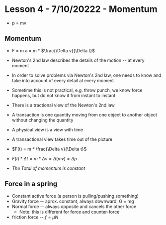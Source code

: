 # Lesson 4 - 7/10/20222 - Momentum

* p = mv

## Momentum

* F = m a = m * $\frac{\Delta v}{\Delta t}$
* Newton's 2nd law describes the details of the motion -- at every moment
* In order to solve problems via Newton's 2nd law, one needs to know and take into account of every detail at every moment
* Sometime this is not practical, e.g. throw punch, we know force happens, but do not know it from instant to instant

* There is a tractional view of the Newton's 2nd law
* A transaction is one quantity moving from one object to another object without changing the quantity 
* A physical view is a view with time
* A transactional view takes time out of the picture

* $F(t) = m * \frac{\Delta v}{\Delta t}$
* $F(t)*\Delta t = m * \Delta v = \Delta (mv) = \Delta p$
* _The Total of momentum is constant_

## Force in a spring
* Constant active force (a person is pulling/pushing something)
* Gravity force -- aprox. constant, always downward, G = mg
* Normal force -- always opposite and cancels the other force
   * Note: this is different for force and counter-force
* friction force -- $f = \mu N$
